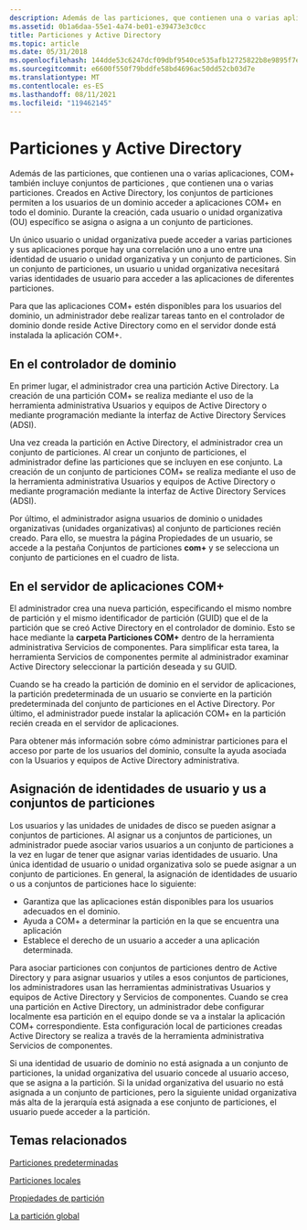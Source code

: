```yaml
---
description: Además de las particiones, que contienen una o varias aplicaciones, COM+ también incluye conjuntos de particiones, que contienen una o varias particiones.
ms.assetid: 0b1a6daa-55e1-4a74-be01-e39473e3c0cc
title: Particiones y Active Directory
ms.topic: article
ms.date: 05/31/2018
ms.openlocfilehash: 144dde53c6247dcf09dbf9540ce535afb12725822b8e9895f7eb33b569135089
ms.sourcegitcommit: e6600f550f79bddfe58bd4696ac50dd52cb03d7e
ms.translationtype: MT
ms.contentlocale: es-ES
ms.lasthandoff: 08/11/2021
ms.locfileid: "119462145"
---
```

# <a name="partitions-and-active-directory"></a>Particiones y Active Directory

Además de las particiones, que contienen una o varias aplicaciones, COM+ también incluye conjuntos de particiones *,* que contienen una o varias particiones. Creados en Active Directory, los conjuntos de particiones permiten a los usuarios de un dominio acceder a aplicaciones COM+ en todo el dominio. Durante la creación, cada usuario o unidad organizativa (OU) específico se asigna o asigna a un conjunto de particiones.

Un único usuario o unidad organizativa puede acceder a varias particiones y sus aplicaciones porque hay una correlación uno a uno entre una identidad de usuario o unidad organizativa y un conjunto de particiones. Sin un conjunto de particiones, un usuario u unidad organizativa necesitará varias identidades de usuario para acceder a las aplicaciones de diferentes particiones.

Para que las aplicaciones COM+ estén disponibles para los usuarios del dominio, un administrador debe realizar tareas tanto en el controlador de dominio donde reside Active Directory como en el servidor donde está instalada la aplicación COM+.

## <a name="on-the-domain-controller"></a>En el controlador de dominio

En primer lugar, el administrador crea una partición Active Directory. La creación de una partición COM+ se realiza mediante el uso de la herramienta administrativa Usuarios y equipos de Active Directory o mediante programación mediante la interfaz de Active Directory Services (ADSI).

Una vez creada la partición en Active Directory, el administrador crea un conjunto de particiones. Al crear un conjunto de particiones, el administrador define las particiones que se incluyen en ese conjunto. La creación de un conjunto de particiones COM+ se realiza mediante el uso de la herramienta administrativa Usuarios y equipos de Active Directory o mediante programación mediante la interfaz de Active Directory Services (ADSI).

Por último, el administrador asigna usuarios de dominio o unidades organizativas (unidades organizativas) al conjunto de particiones recién creado. Para ello, se muestra  la página Propiedades de un usuario, se accede a la pestaña Conjuntos de particiones **com+** y se selecciona un conjunto de particiones en el cuadro de lista.

## <a name="on-the-com-application-server"></a>En el servidor de aplicaciones COM+

El administrador crea una nueva partición, especificando el mismo nombre de partición y el mismo identificador de partición (GUID) que el de la partición que se creó Active Directory en el controlador de dominio. Esto se hace mediante la **carpeta Particiones COM+** dentro de la herramienta administrativa Servicios de componentes. Para simplificar esta tarea, la herramienta Servicios de componentes permite al administrador examinar Active Directory seleccionar la partición deseada y su GUID.

Cuando se ha creado la partición de dominio en el servidor de aplicaciones, la partición predeterminada de un usuario se convierte en la partición predeterminada del conjunto de particiones en el Active Directory. Por último, el administrador puede instalar la aplicación COM+ en la partición recién creada en el servidor de aplicaciones.

Para obtener más información sobre cómo administrar particiones para el acceso por parte de los usuarios del dominio, consulte la ayuda asociada con la Usuarios y equipos de Active Directory administrativa.

## <a name="mapping-user-identities-and-ous-to-partition-sets"></a>Asignación de identidades de usuario y us a conjuntos de particiones

Los usuarios y las unidades de unidades de disco se pueden asignar a conjuntos de particiones. Al asignar us a conjuntos de particiones, un administrador puede asociar varios usuarios a un conjunto de particiones a la vez en lugar de tener que asignar varias identidades de usuario. Una única identidad de usuario o unidad organizativa solo se puede asignar a un conjunto de particiones. En general, la asignación de identidades de usuario o us a conjuntos de particiones hace lo siguiente:

-   Garantiza que las aplicaciones están disponibles para los usuarios adecuados en el dominio.
-   Ayuda a COM+ a determinar la partición en la que se encuentra una aplicación
-   Establece el derecho de un usuario a acceder a una aplicación determinada.

Para asociar particiones con conjuntos de particiones dentro de Active Directory y para asignar usuarios y utiles a esos conjuntos de particiones, los administradores usan las herramientas administrativas Usuarios y equipos de Active Directory y Servicios de componentes. Cuando se crea una partición en Active Directory, un administrador debe configurar localmente esa partición en el equipo donde se va a instalar la aplicación COM+ correspondiente. Esta configuración local de particiones creadas Active Directory se realiza a través de la herramienta administrativa Servicios de componentes.

Si una identidad de usuario de dominio no está asignada a un conjunto de particiones, la unidad organizativa del usuario concede al usuario acceso, que se asigna a la partición. Si la unidad organizativa del usuario no está asignada a un conjunto de particiones, pero la siguiente unidad organizativa más alta de la jerarquía está asignada a ese conjunto de particiones, el usuario puede acceder a la partición.

## <a name="related-topics"></a>Temas relacionados

<dl> <dt>

[Particiones predeterminadas](default-partitions.md)
</dt> <dt>

[Particiones locales](local-partitions.md)
</dt> <dt>

[Propiedades de partición](partition-properties.md)
</dt> <dt>

[La partición global](the-global-partition.md)
</dt> </dl>

 

 



